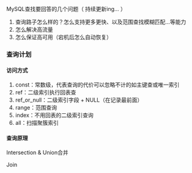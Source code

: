 
MySQL查找要回答的几个问题（ 持续更新ing... ）
1.  查询路子怎么样的？怎么支持更多更快、以及范围查找模糊匹配...等能力
2.  怎么解决高流量
3.  怎么保证高可用（宕机后怎么自动恢复）


### 查询计划
#### 访问方式
1. const：常数级，代表查询的代价可以忽略不计的如主键查或唯一索引
2. ref：二级索引执行回表查
3. ref_or_null：二级索引字段 + NULL（在记录最前面）
4. range：范围查询
5. index：不用回表的二级索引查询
6. all：扫描聚簇索引
#### 查询原理
Intersection & Union合并

Join
